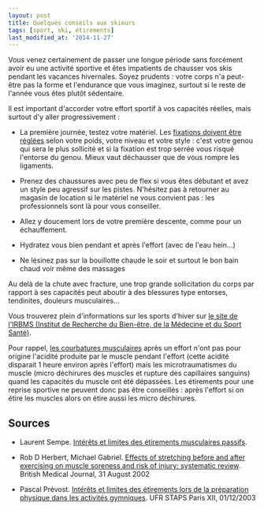 ```yaml
---
layout: post
title: Quelques conseils aux skieurs
tags: [sport, ski, étirements]
last_modified_at: '2014-11-27'
---
```


Vous venez certainement de passer une longue période sans forcément avoir eu une activité sportive et êtes impatients de chausser vos skis pendant les vacances hivernales. Soyez prudents : votre corps n'a peut-être pas la forme et l'endurance que vous imaginez, surtout si le reste de l'année vous êtes plutôt sédentaire.

Il est important d'accorder votre effort sportif à vos capacités réelles, mais surtout d'y aller progressivement :

- La première journée, testez votre matériel. Les [fixations doivent être réglées](http://www.reglagefixation.fr/) selon votre poids, votre niveau et votre style : c'est votre genou qui sera le plus sollicité et si la fixation est trop serrée vous risqué l'entorse du genou. Mieux vaut déchausser que de vous rompre les ligaments.

- Prenez des chaussures avec peu de flex si vous êtes débutant et avez un style peu agressif sur les pistes. N'hésitez pas à retourner au magasin de location si le matériel ne vous convient pas : les professionnels sont là pour vous conseiller.

- Allez y doucement lors de votre première descente, comme pour un échauffement.

- Hydratez vous bien pendant et après l'effort (avec de l'eau hein...)

- Ne lésinez pas sur la bouillotte chaude le soir et surtout le bon bain chaud voir même des massages

Au delà de la chute avec fracture, une trop grande sollicitation du corps par rapport à ses capacités peut aboutir à des blessures type entorses, tendinites, douleurs musculaires...

Vous trouverez plein d'informations sur les sports d'hiver sur [le site de l'IRBMS (Institut de Recherche du Bien-être, de la Médecine et du Sport Santé)](http://www.irbms.com/sport/sports-hiver/).

Pour rappel, [les courbatures musculaires](https://fr.wikipedia.org/wiki/Courbature) après un effort n'ont pas pour origine l'acidité produite par le muscle pendant l'effort (cette acidité disparait 1 heure environ après l'effort) mais les microtraumatismes du muscle (micro déchirures des muscles et rupture des capillaires sanguins) quand les capacités du muscle ont été dépassées.
Les étirements pour une reprise sportive ne peuvent donc pas être conseillés : après l'effort si on étire les muscles alors on étire aussi les micro déchirures.

## Sources

- Laurent Sempe.
  [Intérêts et limites des étirements musculaires passifs](http://l.sempe.free.fr/Etirements%20passifs.pdf).

- Rob D Herbert, Michael Gabriel.
  [Effects of stretching before and after exercising on muscle soreness and risk of injury: systematic review](http://www.bmj.com/content/325/7362/468).
  British Medical Journal, 31 August 2002

- Pascal Prévost.
  [Intérêts et limites des étirements lors de la préparation physique dans les activités gymniques](http://prevost.pascal.free.fr/public/pdf/Etirements.pdf).
  UFR STAPS Paris XII, 01/12/2003
